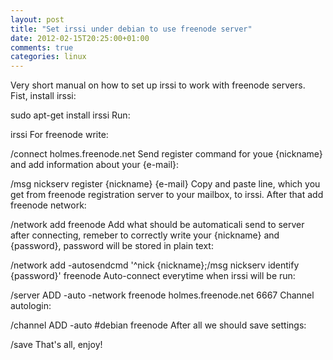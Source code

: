 ```yaml
---
layout: post
title: "Set irssi under debian to use freenode server"
date: 2012-02-15T20:25:00+01:00
comments: true
categories: linux
---
```


Very short manual on how to set up irssi to work with freenode servers.  
Fist, install irssi:  

sudo apt-get install irssi Run:  

irssi For freenode write:  

/connect holmes.freenode.net Send register command for youe {nickname} and add information about your {e-mail}:  

/msg nickserv register {nickname} {e-mail} Copy and paste line, which you get from freenode registration server to your mailbox, to irssi. After that add freenode network:  

/network add freenode Add what should be automaticali send to server after connecting, remeber to correctly write your {nickname} and {password}, password will be stored in plain text:  

/network add -autosendcmd '^nick {nickname};/msg nickserv identify {password}' freenode Auto-connect everytime when irssi will be run:  

/server ADD -auto -network freenode holmes.freenode.net 6667 Channel autologin:  

/channel ADD -auto #debian freenode After all we should save settings:  

/save That's all, enjoy!  

    
